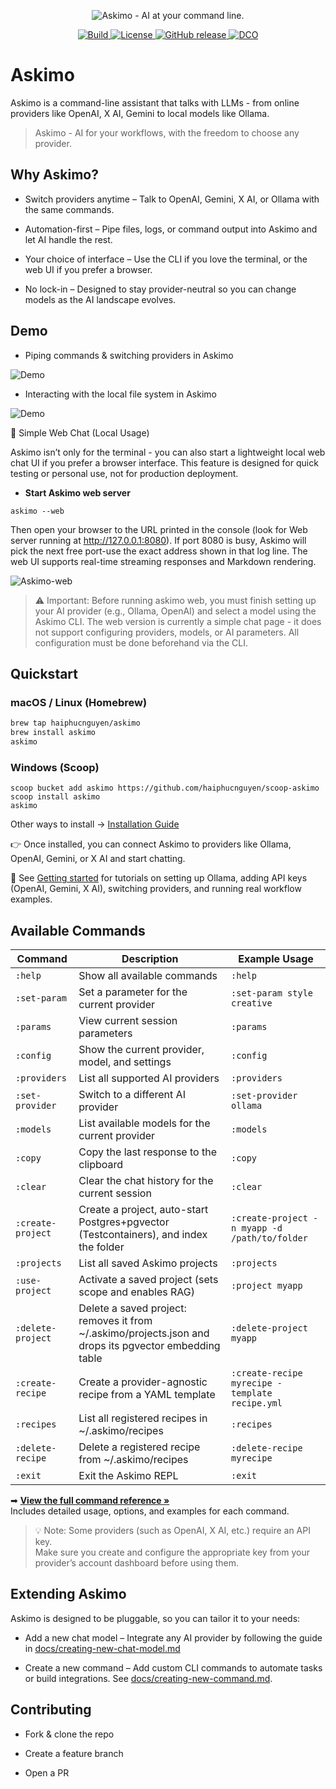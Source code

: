 <p align="center">
  <picture>
    <source media="(prefers-color-scheme: dark)" srcset="public/askimo-logo-dark.svg">
    <img alt="Askimo - AI at your command line." src="public/askimo-logo.svg">
  </picture>
</p>

<p align="center">
  <a href="https://github.com/haiphucnguyen/askimo/actions/workflows/release.yml">
    <img src="https://github.com/haiphucnguyen/askimo/actions/workflows/release.yml/badge.svg" alt="Build">
  </a>
  <a href="./LICENSE">
    <img src="https://img.shields.io/badge/License-Apache_2.0-blue.svg" alt="License">
  </a>
  <a href="https://github.com/haiphucnguyen/askimo/releases">
    <img src="https://img.shields.io/github/v/release/haiphucnguyen/askimo" alt="GitHub release">
  </a>
  <a href="./CONTRIBUTING.md#-enforcing-dco">
    <img src="https://img.shields.io/badge/DCO-Signed--off-green.svg" alt="DCO">
  </a>
</p>


# Askimo

Askimo is a command-line assistant that talks with LLMs - from online providers like OpenAI, X AI, Gemini to local models like Ollama.
> Askimo - AI for your workflows, with the freedom to choose any provider.

## Why Askimo?

* Switch providers anytime – Talk to OpenAI, Gemini, X AI, or Ollama with the same commands.

* Automation-first – Pipe files, logs, or command output into Askimo and let AI handle the rest.

* Your choice of interface – Use the CLI if you love the terminal, or the web UI if you prefer a browser.

* No lock-in – Designed to stay provider-neutral so you can change models as the AI landscape evolves.

## Demo

* Piping commands & switching providers in Askimo

![Demo](public/demo1.gif)

* Interacting with the local file system in Askimo

![Demo](public/demo2.gif)

💬 Simple Web Chat (Local Usage)

Askimo isn’t only for the terminal - you can also start a lightweight local web chat UI if you prefer a browser interface.
This feature is designed for quick testing or personal use, not for production deployment.

* **Start Askimo web server**
```
askimo --web
```


Then open your browser to the URL printed in the console (look for Web server running at http://127.0.0.1:8080). If port 8080 is busy, Askimo will pick the next free port-use the exact address shown in that log line.
The web UI supports real-time streaming responses and Markdown rendering.

![Askimo-web](public/askimo-web.png)

> ⚠️ Important: Before running askimo web, you must finish setting up your AI provider (e.g., Ollama, OpenAI) and select a model using the Askimo CLI.
> The web version is currently a simple chat page - it does not support configuring providers, models, or AI parameters. All configuration must be done beforehand via the CLI.

## Quickstart

### macOS / Linux (Homebrew)

```bash
brew tap haiphucnguyen/askimo
brew install askimo
askimo
```

### Windows (Scoop)
```
scoop bucket add askimo https://github.com/haiphucnguyen/scoop-askimo
scoop install askimo
askimo
```
Other ways to install → [Installation Guide](docs/installation.md)

👉 Once installed, you can connect Askimo to providers like Ollama, OpenAI, Gemini, or X AI and start chatting.

📖 See [Getting started](docs/getting-started.md) for tutorials on setting up Ollama, adding API keys (OpenAI, Gemini, X AI), switching providers, and running real workflow examples.

## Available Commands

| Command           | Description                                                                                                 | Example Usage                                      |
|-------------------|-------------------------------------------------------------------------------------------------------------|---------------------------------------------------|
| `:help`           | Show all available commands                                                                                 | `:help`                                           |
| `:set-param`      | Set a parameter for the current provider                                                                    | `:set-param style creative`                       |
| `:params`         | View current session parameters                                                                             | `:params`                                         |
| `:config`         | Show the current provider, model, and settings                                                              | `:config`                                         |
| `:providers`      | List all supported AI providers                                                                             | `:providers`                                      |
| `:set-provider`   | Switch to a different AI provider                                                                           | `:set-provider ollama`                            |
| `:models`         | List available models for the current provider                                                              | `:models`                                         |
| `:copy`           | Copy the last response to the clipboard                                                                     | `:copy`                                           |
| `:clear`          | Clear the chat history for the current session                                                              | `:clear`                                          |
| `:create-project` | Create a project, auto-start Postgres+pgvector (Testcontainers), and index the folder                      | `:create-project -n myapp -d /path/to/folder`     |
| `:projects`       | List all saved Askimo projects                                                                              | `:projects`                                       |
| `:use-project`    | Activate a saved project (sets scope and enables RAG)                                                       | `:project myapp`                                  |
| `:delete-project` | Delete a saved project: removes it from ~/.askimo/projects.json and drops its pgvector embedding table      | `:delete-project myapp`                           |
| `:create-recipe`  | Create a provider-agnostic recipe from a YAML template                                                      | `:create-recipe myrecipe -template recipe.yml`    |
| `:recipes`        | List all registered recipes in ~/.askimo/recipes                                                            | `:recipes`                                        |
| `:delete-recipe`  | Delete a registered recipe from ~/.askimo/recipes                                                           | `:delete-recipe myrecipe`                         |
| `:exit`           | Exit the Askimo REPL                                                                                        | `:exit`                                           |


➡ **[View the full command reference »](docs/commands.md)**  
Includes detailed usage, options, and examples for each command.


> 💡 Note: Some providers (such as OpenAI, X AI, etc.) require an API key.  
> Make sure you create and configure the appropriate key from your provider’s account dashboard before using them.

## Extending Askimo

Askimo is designed to be pluggable, so you can tailor it to your needs:

* Add a new chat model – Integrate any AI provider by following the guide in [docs/creating-new-chat-model.md](docs/creating-new-chat-model.md)

* Create a new command – Add custom CLI commands to automate tasks or build integrations. See [docs/creating-new-command.md](docs/creating-new-command.md).

## Contributing

* Fork & clone the repo

* Create a feature branch

* Open a PR

